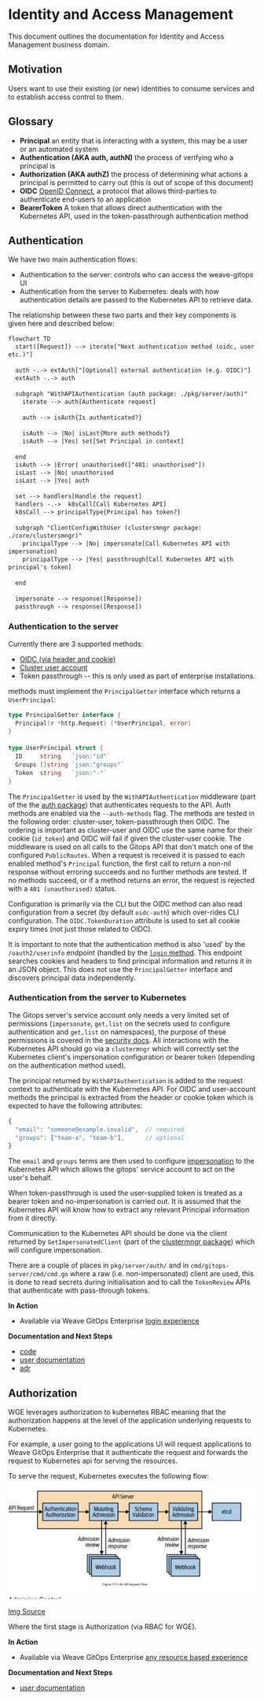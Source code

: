 # Identity and Access Management 
This document outlines the documentation for Identity and Access Management business domain. 

## Motivation

Users want to use their existing (or new) identities to consume services and to establish access control to them.

## Glossary

* **Principal** an entity that is interacting with a system, this may be a user or an automated system
* **Authentication (AKA auth, authN)** the process of verifying who a principal is
* **Authorization (AKA authZ)** the process of determining what actions a principal is permitted to carry out (this is out of scope of this document)
* **OIDC** [OpenID Connect](https://docs.gitops.weave.works/docs/configuration/securing-access-to-the-dashboard/), a protocol that allows third-parties to authenticate end-users to an application
* **BearerToken** A token that allows direct authentication with the Kubernetes API, used in the token-passthrough authentication method

## Authentication

We have two main authentication flows:
* Authentication to the server: controls who can access the weave-gitops UI
* Authentication from the server to Kubernetes: deals with how authentication details are passed to the Kubernetes API to retrieve data.

The relationship between these two parts and their key components is given here and described below:

```mermaid
flowchart TD
  start([Request]) --> iterate["Next authentication method (oidc, user etc.)"]

  auth -.-> extAuth["[Optional] external authentication (e.g. OIDC)"]
  extAuth -.-> auth

  subgraph "WithAPIAuthentication (auth package: ./pkg/server/auth)"
    iterate --> auth[Authenticate request]

    auth --> isAuth{Is authenticated?}

    isAuth --> |No| isLast{More auth methods?}
    isAuth --> |Yes| set[Set Principal in context]

  end
  isAuth --> |Error| unauthorised(["401: unauthorised"])
  isLast --> |No| unauthorised
  isLast --> |Yes| auth

  set --> handlers[Handle the request]
  handlers -.->  k8sCall[Call Kubernetes API]
  k8sCall --> principalType{Principal has token?}

  subgraph "ClientConfigWithUser (clustersmngr package: ./core/clustersmngr)"
    principalType --> |No| impersonate[Call Kubernetes API with impersonation]
    principalType --> |Yes| passthrough[Call Kubernetes API with principal's token]

  end

  impersonate --> response([Response])
  passthrough --> response([Response])
```

### Authentication to the server

Currently there are 3 supported methods:

* [OIDC (via header and cookie)](https://docs.gitops.weave.works/docs/configuration/service-account-permissions/)
* [Cluster user account](https://docs.gitops.weave.works/docs/configuration/service-account-permissions/)
* Token passthrough -- this is only used as part of enterprise installations.

methods must implement the `PrincipalGetter` interface which returns a `UserPrincipal`:
```go
type PrincipalGetter interface {
  Principal(r *http.Request) (*UserPrincipal, error)
}

type UserPrincipal struct {
  ID     string   `json:"id"`
  Groups []string `json:"groups"`
  Token  string   `json:"-"`
}
```

The `PrincipalGetter` is used by the `WithAPIAuthentication` middleware (part of the the [auth package](https://github.com/weaveworks/weave-gitops/tree/main/pkg/server/auth/auth.go)) that authenticates requests to the API. Auth methods are enabled via the `--auth-methods` flag. The methods are tested in the following order: cluster-user, token-passthrough then OIDC. The ordering is important as cluster-user and OIDC use the same name for their cookie (`id_token`) and OIDC will fail if given the cluster-user cookie. The middleware is used on all calls to the Gitops API that don't match one of the configured `PublicRoutes`. When a request is received it is passed to each enabled method's `Principal` function, the first call to return a non-nil response without erroring succeeds and no further methods are tested. If no methods succeed, or if a method returns an error, the request is rejected with a `401 (unauthorised)` status.

Configuration is primarily via the CLI but the OIDC method can also read configuration from a secret (by default `oidc-auth`) which over-rides CLI configuration. The `OIDC.TokenDuration` attribute is used to set all cookie expiry times (not just those related to OIDC).

It is important to note that the authentication method is also 'used' by the `/oauth2/userinfo` endpoint (handled by the [`login` method](https://github.com/weaveworks/weave-gitops/tree/main/pkg/server/auth/server.go). This endpoint searches cookies and headers to find principal information and returns it in an JSON object. This does not use the `PrincipalGetter` interface and discovers principal data independently.

### Authentication from the server to Kubernetes

The Gitops server's service account only needs a very limited set of permissions (`impersonate`, `get,list` on the secrets used to configure authentication and `get,list` on namespaces), the purpose of these permissions is covered in the [security docs](https://docs.gitops.weave.works/docs/configuration/service-account-permissions/). All interactions with the Kubernetes API should go via a `clustermngr` which will correctly set the Kubernetes client's impersonation configuration or bearer token (depending on the authentication method used).

The principal returned by `WithAPIAuthentication` is added to the request context to authenticate with the Kubernetes API. For OIDC and user-account methods the principal is extracted from the header or cookie token which is expected to have the following attributes:

```javascript
{
  "email": "someone@example.invalid",  // required
  "groups": ["team-a", "team-b"],      // optional
}
```

The `email` and `groups` terms are then used to configure [impersonation](https://Kubernetes.io/docs/reference/access-authn-authz/authentication/#user-impersonation) to the Kubernetes API which allows the gitops' service account to act on the user's behalf.

When token-passthrough is used the user-supplied token is treated as a bearer token and no-impersonation is carried out. It is assumed that the Kubernetes API will know how to extract any relevant Principal information from it directly.

Communication to the Kubernetes API should be done via the client returned by `GetImpersonatedClient` (part of the [clustermngr package](https://github.com/weaveworks/weave-gitops/tree/main/core/clustermngr/clustermngr.go)) which will configure impersonation.

There are a couple of places in `pkg/server/auth/` and in `cmd/gitops-server/cmd/cmd.go` where a raw (i.e. non-impersonated) client are used, this is done to read secrets during initialisation and to call the `TokenReview` APIs that authenticate with pass-through tokens.

**In Action**
- Available via Weave GitOps Enterprise [login experience](https://demo-01.wge.dev.weave.works/)

**Documentation and Next Steps**
- [code](https://github.com/weaveworks/weave-gitops/tree/main/pkg/server/auth)
- [user documentation](https://docs.gitops.weave.works/docs/configuration/securing-access-to-the-dashboard/)
- [adr](https://github.com/weaveworks/weave-gitops/blob/main/doc/adr/0015-current-api-authentication-strategy.md)

## Authorization

WGE leverages authorization to kubernetes RBAC meaning that the authorization happens at the level of the 
application underlying requests to Kubernetes. 

For example, a user going to the applications UI will request applications to Weave GitOps Enterprise that it authenticate the request
and forwards the request to Kubernetes api for serving the resources. 

To serve the request, Kubernetes executes the following flow:

![kubernetes-request-admission.png](imgs/kubernetes-request-admission.png)

[Img Source](https://www.oreilly.com/library/view/kubernetes-best-practices/9781492056461/ch17.html)

Where the first stage is Authorization (via RBAC for WGE).

**In Action**
- Available via Weave GitOps Enterprise [any resource based experience](https://demo-01.wge.dev.weave.works/)

**Documentation and Next Steps**
- [user documentation](https://docs.gitops.weave.works/docs/configuration/recommended-rbac-configuration/)
